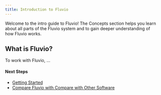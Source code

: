 ```yaml
---
title: Introduction to Fluvio
---
```


Welcome to the intro guide to Fluvio! The Concepts section helps you learn about all parts of the Fluvio system and to gain deeper understanding of how Fluvio works.

## What is Fluvio?

To work with Fluvio, ...

#### Next Steps
* <a href="getting-started/overview/">Getting Started</a>
* <a href="fluvio-vs-others/overview/">Compare Fluvio with Compare with Other Software</a>
